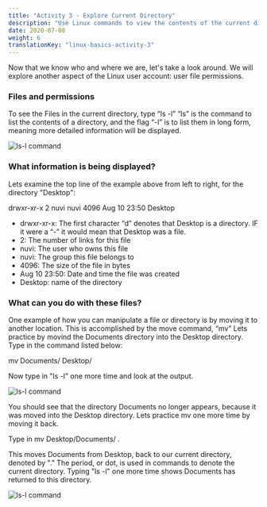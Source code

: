 ```yaml
---
title: "Activity 3 - Explore Current Directory"
description: "Use Linux commands to view the contents of the current directory"
date: 2020-07-08
weight: 6
translationKey: "linux-basics-activity-3"
---
```


Now that we know who and where we are, let's take a look around. We will explore another aspect of the Linux user account: user file permissions.

### Files and permissions

To see the Files in the current directory, type “ls -l”
“ls” is the command to list the contents of a directory, and the flag “-l” is to list them in long form, meaning more detailed information will be displayed.

![ls-l command](/images/03_ls-l.png?classes=border,shadow)

### What information is being displayed?

Lets examine the top line of the example above from left to right, for the directory "Desktop":

drwxr-xr-x 2 nuvi nuvi 4096 Aug 10 23:50 Desktop

- drwxr-xr-x: The first character “d” denotes that Desktop is a directory. IF it were a “-” it would mean that Desktop was a file.
- 2: The number of links for this file
- nuvi: The user who owns this file
- nuvi: The group this file belongs to
- 4096: The size of the file in bytes
- Aug 10 23:50: Date and time the file was created
- Desktop: name of the directory

### What can you do with these files?

One example of how you can manipulate a file or directory is by moving it to another location. This is accomplished by the move command, “mv” Lets practice by movind the Documents directory into the Desktop directory. Type in the command listed below:

mv Documents/ Desktop/

Now type in "ls -l" one more time and look at the output.

![ls-l command](/images/03_ls-l_after_move.png?classes=border,shadow)

You should see that the directory Documents no longer appears, because it was moved into the Desktop directory. Lets practice mv one more time by moving it back. 

Type in mv Desktop/Documents/ .

This moves Documents from Desktop, back to our current directory, denoted by "." The period, or dot, is used in commands to denote the current directory. Typing "ls -l" one more time shows Documents has returned to this directory. 

![ls-l command](/images/03_ls-l.png?classes=border,shadow)
